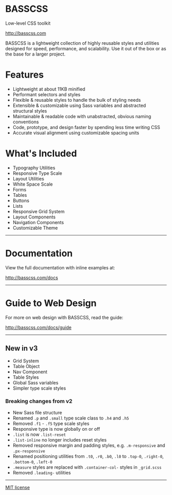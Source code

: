 # BASSCSS

Low-level CSS toolkit

http://basscss.com

BASSCSS is a lightweight collection of highly reusable styles and utilities designed for speed, performance, and scalability. Use it out of the box or as the base for a larger project.

# Features
- Lightweight at about 11KB minified
- Performant selectors and styles
- Flexible & reusable styles to handle the bulk of styling needs
- Extensible & customizable using Sass variables and abstracted structural styles
- Maintainable & readable code with unabstracted, obvious naming conventions
- Code, prototype, and design faster by spending less time writing CSS
- Accurate visual alignment using customizable spacing units

# What's Included
- Typography Utilities
- Responsive Type Scale
- Layout Utilities
- White Space Scale
- Forms
- Tables
- Buttons
- Lists
- Responsive Grid System
- Layout Components
- Navigation Components
- Customizable Theme

---

# Documentation
View the full documentation with inline examples at:

http://basscss.com/docs

---

# Guide to Web Design
For more on web design with BASSCSS, read the guide:

http://basscss.com/docs/guide

---

## New in v3
- Grid System
- Table Object
- Nav Component
- Table Styles
- Global Sass variables
- Simpler type scale styles

### Breaking changes from v2
- New Sass file structure
- Renamed `.p` and `.small` type scale class to `.h4` and `.h5`
- Removed `.f1` - `.f5` type scale styles
- Responsive type is now globally on or off
- `.list` is now `.list-reset`
- `.list-inline` no longer includes reset styles
- Removed responsive margin and padding styles, e.g. `.m-responsive` and `.px-responsive`
- Renamed positioning utilities from `.t0`, `.r0`, `.b0`, `.l0` to `.top-0`, `.right-0`, `.bottom-0`, `.left-0`
- `.measure` styles are replaced with `.container-col-` styles in `_grid.scss`
- Removed `.leading-` utilities

---

[MIT license](http://opensource.org/licenses/MIT)

